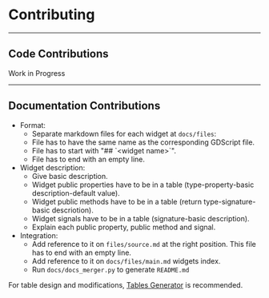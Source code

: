 # Contributing

---

## Code Contributions

Work in Progress

---

## Documentation Contributions

- Format:
  - Separate markdown files for each widget at `docs/files`:
  - File has to have the same name as the corresponding GDScript file.
  - File has to start with "\#\# \`<widget name\>\`".
  - File has to end with an empty line.
- Widget description:
  - Give basic description.
  - Widget public properties have to be in a table (type-property-basic description-default value).
  - Widget public methods have to be in a table (return type-signature-basic descriotion).
  - Widget signals have to be in a table (signature-basic description).
  - Explain each public property, public method and signal.
- Integration:
  - Add reference to it on `files/source.md` at the right position. This file has to end with an empty line.
  - Add reference to it on `docs/files/main.md` widgets index.
  - Run `docs/docs_merger.py` to generate `README.md`

For table design and modifications, [Tables Generator](https://www.tablesgenerator.com/markdown_tables) is recommended.